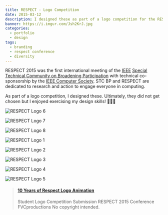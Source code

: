 ```yaml
---
title: RESPECT - Logo Competition
date: 2015-03-12
description: I designed these as part of a logo competition for the RESPECT conference.
banner: https://i.imgur.com/Jsh2KrJ.jpg
categories:
  - portfolio
  - design
tags:
  - branding
  - respect conference
  - diversity
---
```


RESPECT 2015 was the first international meeting of the [IEEE](//www.computer.org/) [Special Technical Community on Broadening Participation](//stcbp.org/) with technical co-sponsorship by the [IEEE Computer Society](//www.computer.org/). STC BP and RESPECT are dedicated to research and action to engage everyone in computing.

As part of a logo competition, I designed these. Ultimately, they did not get chosen but I enjoyed exercising my design skills! 👩🏽‍🎨️

![RESPECT Logo 6](https://i.imgur.com/hvZJugN.jpg)

![RESPECT Logo 7](https://i.imgur.com/F50y32L.jpg)

![RESPECT Logo 8](https://i.imgur.com/jnABftD.jpg)

![RESPECT Logo 1](https://i.imgur.com/tj4iCkm.jpg)

![RESPECT Logo 2](https://i.imgur.com/vxFdtTE.jpg)

![RESPECT Logo 3](https://i.imgur.com/Jsh2KrJ.jpg)

![RESPECT Logo 4](https://i.imgur.com/DDn6NKj.jpg)

![RESPECT Logo 5](https://i.imgur.com/2Y9OP5g.jpg)

<blockquote class="embedly-card"><h4><a href="https://www.youtube.com/watch?v=N4F8XjvothQ">10 Years of Respect Logo Animation</a></h4><p>Student Logo Competition Submission RESPECT 2015 Conference FVCproductions No copyright intended.</p></blockquote>

<script async src="//cdn.embedly.com/widgets/platform.js" charset="UTF-8"></script>
